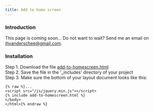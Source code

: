 ```yaml
---
title: Add to home screen
---
```


### Introduction

This page is coming soon... Do not want to wait? Send me an email on <a href="mailto:jhvanderschee@gmail.com" style="color: #777777;">jhvanderschee@gmail.com</a>.

### Installation

Step 1. Download the file [add-to-homescreen.html](https://raw.githubusercontent.com/jhvanderschee/jekyllcodex/gh-pages/_includes/add-to-homescreen.html)
<br />Step 2. Save the file in the '_includes' directory of your project
<br />Step 3. Make sure the bottom of your layout document looks like this:

```
{% raw %}...
<script src="/js/jquery.min.js"></script>
{% include add-to-homescreen.html %}
</body>
</html>{% endraw %}
```
